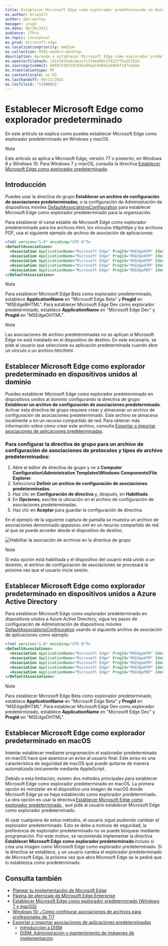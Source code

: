 ```yaml
---
title: Establecer Microsoft Edge como explorador predeterminado en Windows y macOS
ms.author: brianalt
author: dan-wesley
manager: srugh
ms.date: 06/29/2021
audience: ITPro
ms.topic: conceptual
ms.prod: microsoft-edge
ms.localizationpriority: medium
ms.collection: M365-modern-desktop
description: Aprende a establecer Microsoft Edge como explorador predeterminado
ms.openlocfilehash: 191d7835a0c4aacfc2fde409c57622ff5a351926
ms.sourcegitcommit: 8968f3107291935ed9adc84bba348d5f187eadae
ms.translationtype: MT
ms.contentlocale: es-ES
ms.lasthandoff: 09/12/2021
ms.locfileid: "11980051"
---
```

# <a name="set-microsoft-edge-as-the-default-browser"></a>Establecer Microsoft Edge como explorador predeterminado

En este artículo se explica como puedes establecer Microsoft Edge como explorador predeterminado en Windows y macOS.

> [!NOTE]
> Este artículo se aplica a Microsoft Edge, versión 77 o posterior, en Windows 8 y Windows 10. Para Windows 7 y macOS, consulta la directiva [Establecer Microsoft Edge como explorador predeterminado](./microsoft-edge-policies.md#defaultbrowsersettingenabled).

## <a name="introduction"></a>Introducción

Puedes usar la directiva de grupo **Establecer un archivo de configuración de asociaciones predeterminadas**, o la configuración de Administración de dispositivos móviles [DefaultAssociationsConfiguration](/windows/client-management/mdm/policy-csp-applicationdefaults#applicationdefaults-defaultassociationsconfiguration) para establecer Microsoft Edge como explorador predeterminado para la organización.

Para establecer el canal estable de Microsoft Edge como explorador predeterminado para los archivos html, los vínculos http/https y los archivos PDF, usa el siguiente ejemplo de archivo de asociación de aplicaciones:

```xml
<?xml version="1.0" encoding="UTF-8"?>
<DefaultAssociations> 
  <Association ApplicationName="Microsoft Edge" ProgId="MSEdgeHTM" Identifier=".html"/>
  <Association ApplicationName="Microsoft Edge" ProgId="MSEdgeHTM" Identifier=".htm"/>
  <Association ApplicationName="Microsoft Edge" ProgId="MSEdgeHTM" Identifier="http"/>
  <Association ApplicationName="Microsoft Edge" ProgId="MSEdgeHTM" Identifier="https"/>  
  <Association ApplicationName="Microsoft Edge" ProgId="MSEdgePDF" Identifier=".pdf"/>
</DefaultAssociations>
```

> [!NOTE]
> Para establecer Microsoft Edge Beta como explorador predeterminado, establece **ApplicationName** en "Microsoft Edge Beta" y **ProgId** en "MSEdgeBHTML". Para establecer Microsoft Edge Dev como explorador predeterminado, establece **ApplicationName** en "Microsoft Edge Dev" y **ProgId** en "MSEdgeDHTML".


> [!NOTE]
> Las asociaciones de archivo predeterminadas no se aplican si Microsoft Edge no está instalado en el dispositivo de destino. En este escenario, se pide al usuario que seleccione su aplicación predeterminada cuando abre un vínculo o un archivo htm/html.

## <a name="set-microsoft-edge-as-the-default-browser-on-domain-joined-devices"></a>Establecer Microsoft Edge como explorador predeterminado en dispositivos unidos al dominio

Puedes establecer Microsoft Edge como explorador predeterminado en dispositivos unidos al dominio configurando la directiva de grupo **Establecer un archivo de configuración de asociaciones predeterminado**. Activar esta directiva de grupo requiere crear y almacenar un archivo de configuración de asociaciones predeterminado. Este archivo se almacena localmente o en un recurso compartido de red. Para obtener más información sobre cómo crear este archivo, consulta [Exportar o importar asociaciones de aplicaciones predeterminadas](/windows-hardware/manufacture/desktop/export-or-import-default-application-associations).

### <a name="to-configure-the-group-policy-for-a-default-file-type-and-protocol-associations-configuration-file"></a>Para configurar la directiva de grupo para un archivo de configuración de asociaciones de protocolos y tipos de archivo predeterminados:

1. Abre el editor de directiva de grupo y ve a **Computer Configuration\Administrative Templates\Windows Components\File Explorer**.
2. Selecciona **Definir un archivo de configuración de asociaciones predeterminadas**.
3. Haz clic en **Configuración de directiva** y, después, en **Habilitada**.
4. En **Opciones**, escribe la ubicación en el archivo de configuración de asociaciones predeterminadas.
5. Haz clic en **Aceptar** para guardar la configuración de directiva.

En el ejemplo de la siguiente captura de pantalla se muestra un archivo de asociaciones denominado *appassoc.xml* en un recurso compartido de red al que se puede acceder desde el dispositivo de destino.

   ![Habilitar la asociación de archivos en la directiva de grupo](./media/edge-learnmore-make-edge-default-browser/edge-learnmore-app-associations.png)

   > [!NOTE]
   > Si esta opción está habilitada y el dispositivo del usuario está unido a un dominio, el archivo de configuración de asociaciones se procesará la próxima vez que el usuario inicie sesión.

## <a name="set-microsoft-edge-as-the-default-browser-on-azure-active-directory-joined-devices"></a>Establecer Microsoft Edge como explorador predeterminado en dispositivos unidos a Azure Active Directory

Para establecer Microsoft Edge como explorador predeterminado en dispositivos unidos a Azure Active Directory, sigue los pasos de configuración de Administración de dispositivos móviles [DefaultAssociationsConfiguration](/windows/client-management/mdm/policy-csp-applicationdefaults#applicationdefaults-defaultassociationsconfiguration) usando el siguiente archivo de asociación de aplicaciones como ejemplo.

```xml
<?xml version="1.0" encoding="UTF-8"?>
<DefaultAssociations>
  <Association ApplicationName="Microsoft Edge" ProgId="MSEdgeHTM" Identifier=".html"/>
  <Association ApplicationName="Microsoft Edge" ProgId="MSEdgeHTM" Identifier=".htm"/>
  <Association ApplicationName="Microsoft Edge" ProgId="MSEdgeHTM" Identifier="http"/>
  <Association ApplicationName="Microsoft Edge" ProgId="MSEdgeHTM" Identifier="https"/>  
  <Association ApplicationName="Microsoft Edge" ProgId="MSEdgePDF" Identifier=".pdf"/>
</DefaultAssociations>
```

> [!NOTE]
> Para establecer Microsoft Edge Beta como explorador predeterminado, establece **ApplicationName** en "Microsoft Edge Beta" y **ProgId** en "MSEdgeBHTML". Para establecer Microsoft Edge Dev como explorador predeterminado, establece **ApplicationName** en "Microsoft Edge Dev" y **ProgId** en "MSEdgeDHTML".

## <a name="set-microsoft-edge-as-the-default-browser-on-macos"></a>Establecer Microsoft Edge como explorador predeterminado en macOS

Intentar establecer mediante programación el explorador predeterminado en macOS hace que aparezca un aviso al usuario final. Este aviso es una característica de seguridad de macOS que puede quitarse de manera automatizada únicamente mediante AppleScript.

Debido a esta limitación, existen dos métodos principales para establecer Microsoft Edge como explorador predeterminado en macOS. La primera opción es reinstalar en el dispositivo una imagen de macOS donde Microsoft Edge ya se haya establecido como explorador predeterminado. La otra opción es usar la directiva [Establecer Microsoft Edge como explorador predeterminado](./microsoft-edge-policies.md#defaultbrowsersettingenabled) , que pide al usuario establecer Microsoft Edge como explorador predeterminado.

Al usar cualquiera de estos métodos, el usuario sigue pudiendo cambiar el explorador predeterminado. Esto se debe a motivos de seguridad, la preferencia de explorador predeterminado no se puede bloquear mediante programación. Por este motivo, se recomienda implementar la directiva **Establecer Microsoft Edge como explorador predeterminado** incluso si crea una imagen como Microsoft Edge como explorador predeterminado. Si la directiva se establece, y un usuario cambia el explorador predeterminado de Microsoft Edge, la próxima vez que abra Microsoft Edge se le pedirá que lo establezca como predeterminado.

## <a name="see-also"></a>Consulta también

- [Planear tu implementación de Microsoft Edge](./deploy-edge-plan-deployment.md)
- [Página de aterrizaje de Microsoft Edge Enterprise](https://aka.ms/EdgeEnterprise)
- [Establecer Microsoft Edge como explorador predeterminado (Windows 7 y macOS)](./microsoft-edge-policies.md#defaultbrowsersettingenabled)
- [Windows 10: ¿Cómo configurar asociaciones de archivos para profesionales de TI?](/archive/blogs/windowsinternals/windows-10-how-to-configure-file-associations-for-it-pros)
- [Exportar o importar asociaciones de aplicaciones predeterminadas](/windows-hardware/manufacture/desktop/export-or-import-default-application-associations)
  - [Introducción a DISM](/windows-hardware/manufacture/desktop/what-is-dism)
  - [DISM: Administración y mantenimiento de imágenes de implementación](/windows-hardware/manufacture/desktop/dism---deployment-image-servicing-and-management-technical-reference-for-windows)